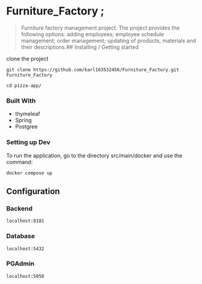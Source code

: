 # Furniture_Factory ;
>Furniture factory management project. The project provides the following options: adding employees; employee schedule management; order management; updating of products, materials and their descriptions.## Installing / Getting started

clone the project

```shell
git clone https://github.com/karl163532456/Furniture_Factory.git Furniture_Factory

cd pizza-app/
```

### Built With
+ thymeleaf
+ Spring 
+ Postgree

### Setting up Dev

To run the application, go to the directory src/main/docker and use the command:

```shell
docker compose up
```

## Configuration


### Backend
```shell
localhost:8181
```
### Database
```shell
localhost:5432
```
### PGAdmin
```shell
localhost:5050
```

